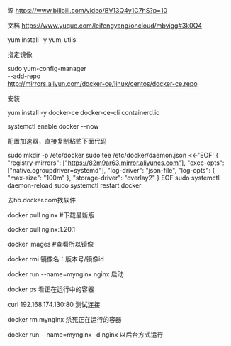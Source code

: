 源 https://www.bilibili.com/video/BV13Q4y1C7hS?p=10

文档 https://www.yuque.com/leifengyang/oncloud/mbvigg#3k0Q4

yum install -y yum-utils

指定镜像

sudo yum-config-manager \
--add-repo \
http://mirrors.aliyun.com/docker-ce/linux/centos/docker-ce.repo

安装

yum install -y docker-ce docker-ce-cli containerd.io

systemctl enable docker --now

配置加速器，直接复制粘贴下面代码

sudo mkdir -p /etc/docker
sudo tee /etc/docker/daemon.json <<-'EOF'
{
  "registry-mirrors": ["https://82m9ar63.mirror.aliyuncs.com"],
  "exec-opts": ["native.cgroupdriver=systemd"],
  "log-driver": "json-file",
  "log-opts": {
    "max-size": "100m"
  },
  "storage-driver": "overlay2"
}
EOF
sudo systemctl daemon-reload
sudo systemctl restart docker





去hb.docker.com找软件

docker pull nginx   	#下载最新版

docker pull nginx:1.20.1

docker images 		#查看所以镜像

docker rmi				镜像名：版本号/镜像id

docker run --name=mynginx nginx 	启动

docker ps				看正在运行中的容器

curl 192.168.174.130:80		测试连接

docker rm mynginx		杀死正在运行的容器

docker run --name=mynginx -d nginx		以后台方式运行



